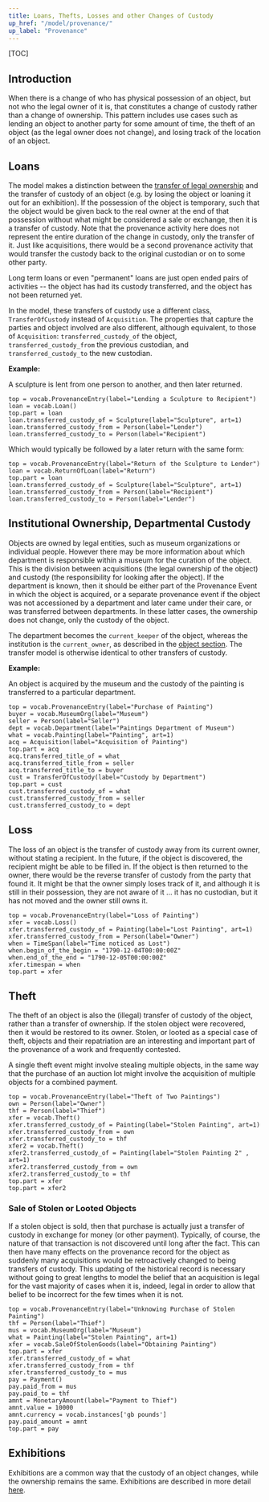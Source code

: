 ```yaml
---
title: Loans, Thefts, Losses and other Changes of Custody
up_href: "/model/provenance/"
up_label: "Provenance"
---
```


[TOC]

## Introduction

When there is a change of who has physical possession of an object, but not who the legal owner of it is, that constitutes a change of custody rather than a change of ownership.  This pattern includes use cases such as lending an object to another party for some amount of time, the theft of an object (as the legal owner does not change), and losing track of the location of an object. 


## Loans

The model makes a distinction between the [transfer of legal ownership](acquisition.html) and the transfer of custody of an object (e.g. by losing the object or loaning it out for an exhibition). If the possession of the object is temporary, such that the object would be given back to the real owner at the end of that possession without what might be considered a sale or exchange, then it is a transfer of custody.  Note that the provenance activity here does not represent the entire duration of the change in custody, only the transfer of it.  Just like acquisitions, there would be a second provenance activity that would transfer the custody back to the original custodian or on to some other party.

Long term loans or even "permanent" loans are just open ended pairs of activities -- the object has had its custody transferred, and the object has not been returned yet.

In the model, these transfers of custody use a different class, `TransferOfCustody` instead of `Acquisition`. The properties that capture the parties and object involved are also different, although equivalent, to those of `Acquisition`: `transferred_custody_of` the object, `transferred_custody_from` the previous custodian, and `transferred_custody_to` the new custodian.

__Example:__

A sculpture is lent from one person to another, and then later returned.

```crom
top = vocab.ProvenanceEntry(label="Lending a Sculpture to Recipient")
loan = vocab.Loan()
top.part = loan
loan.transferred_custody_of = Sculpture(label="Sculpture", art=1)
loan.transferred_custody_from = Person(label="Lender")
loan.transferred_custody_to = Person(label="Recipient")
```

Which would typically be followed by a later return with the same form:

```crom
top = vocab.ProvenanceEntry(label="Return of the Sculpture to Lender")
loan = vocab.ReturnOfLoan(label="Return")
top.part = loan
loan.transferred_custody_of = Sculpture(label="Sculpture", art=1)
loan.transferred_custody_from = Person(label="Recipient")
loan.transferred_custody_to = Person(label="Lender")
```

## Institutional Ownership, Departmental Custody

Objects are owned by legal entities, such as museum organizations or individual people. However there may be more information about which department is responsible within a museum for the curation of the object. This is the division between acquisitions (the legal ownership of the object) and custody (the responsibility for looking after the object). If the department is known, then it should be either part of the Provenance Event in which the object is acquired, or a separate provenance event if the object was not accessioned by a department and later came under their care, or was transferred between departments. In these latter cases, the ownership does not change, only the custody of the object.

The department becomes the `current_keeper` of the object, whereas the institution is the `current_owner`, as described in the [object section](/model/object/ownership/). The transfer model is otherwise identical to other transfers of custody.

__Example:__

An object is acquired by the museum and the custody of the painting is transferred to a particular department.

```crom
top = vocab.ProvenanceEntry(label="Purchase of Painting")
buyer = vocab.MuseumOrg(label="Museum")
seller = Person(label="Seller")
dept = vocab.Department(label="Paintings Department of Museum")
what = vocab.Painting(label="Painting", art=1)
acq = Acquisition(label="Acquisition of Painting")
top.part = acq
acq.transferred_title_of = what
acq.transferred_title_from = seller
acq.transferred_title_to = buyer
cust = TransferOfCustody(label="Custody by Department")
top.part = cust
cust.transferred_custody_of = what
cust.transferred_custody_from = seller
cust.transferred_custody_to = dept
```

## Loss

The loss of an object is the transfer of custody away from its current owner, without stating a recipient.  In the future, if the object is discovered, the recipient might be able to be filled in.  If the object is then returned to the owner, there would be the reverse transfer of custody from the party that found it.  It might be that the owner simply loses track of it, and although it is still in their possession, they are not aware of it ... it has no custodian, but it has not moved and the owner still owns it.


```crom
top = vocab.ProvenanceEntry(label="Loss of Painting")
xfer = vocab.Loss()
xfer.transferred_custody_of = Painting(label="Lost Painting", art=1)
xfer.transferred_custody_from = Person(label="Owner")
when = TimeSpan(label="Time noticed as Lost")
when.begin_of_the_begin = "1790-12-04T00:00:00Z"
when.end_of_the_end = "1790-12-05T00:00:00Z"
xfer.timespan = when
top.part = xfer
```

## Theft

The theft of an object is also the (illegal) transfer of custody of the object, rather than a transfer of ownership. If  the stolen object were recovered, then it would be restored to its owner. Stolen, or looted as a special case of theft, objects and their repatriation are an interesting and important part of the provenance of a work and frequently contested.

A single theft event might involve stealing multiple objects, in the same way that the purchase of an auction lot might involve the acquisition of multiple objects for a combined payment. 

```crom
top = vocab.ProvenanceEntry(label="Theft of Two Paintings")
own = Person(label="Owner")
thf = Person(label="Thief")
xfer = vocab.Theft()
xfer.transferred_custody_of = Painting(label="Stolen Painting", art=1)
xfer.transferred_custody_from = own
xfer.transferred_custody_to = thf
xfer2 = vocab.Theft()
xfer2.transferred_custody_of = Painting(label="Stolen Painting 2" , art=1)
xfer2.transferred_custody_from = own
xfer2.transferred_custody_to = thf
top.part = xfer
top.part = xfer2
```

### Sale of Stolen or Looted Objects

If a stolen object is sold, then that purchase is actually just a transfer of custody in exchange for money (or other payment). Typically, of course, the nature of that transaction is not discovered until long after the fact. This can then have many effects on the provenance record for the object as suddenly many acquisitions would be retroactively changed to being transfers of custody. This updating of the historical record is necessary without going to great lengths to model the belief that an acquisition is legal for the vast majority of cases when it is, indeed, legal in order to allow that belief to be incorrect for the few times when it is not.

```crom
top = vocab.ProvenanceEntry(label="Unknowing Purchase of Stolen Painting")
thf = Person(label="Thief")
mus = vocab.MuseumOrg(label="Museum")
what = Painting(label="Stolen Painting", art=1)
xfer = vocab.SaleOfStolenGoods(label="Obtaining Painting")
top.part = xfer
xfer.transferred_custody_of = what
xfer.transferred_custody_from = thf
xfer.transferred_custody_to = mus
pay = Payment()
pay.paid_from = mus
pay.paid_to = thf
amnt = MonetaryAmount(label="Payment to Thief")
amnt.value = 10000
amnt.currency = vocab.instances['gb pounds']
pay.paid_amount = amnt
top.part = pay
```

## Exhibitions

Exhibitions are a common way that the custody of an object changes, while the ownership remains the same.  Exhibitions are described in more detail [here](/model/exhibition/).
